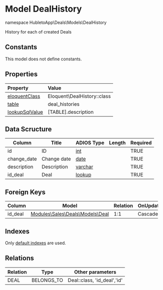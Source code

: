 # Model DealHistory

namespace HubletoApp\Deals\Models\DealHistory

History for each of created Deals

## Constants

This model does not define constants.

## Properties

| Property                                                                                 | Value                       |
| :--------------------------------------------------------------------------------------- | :-------------------------- |
| [eloquentClass](https://docs.wai.blue/adios-framework/models/properties#eloquentClass)   | Eloquent\DealHistory::class |
| [table](https://docs.wai.blue/adios-framework/models/properties#table)                   | deal_histories              |
| [lookupSqlValue](https://docs.wai.blue/adios-framework/models/properties#lookupSqlValue) | [TABLE].description         |

## Data Scructure

| Column      | Title       | ADIOS Type                                                                 | Length | Required |
| ----------- | ----------- | -------------------------------------------------------------------------- | ------ | -------- |
| id          | ID          | [int](https://docs.wai.blue/adios-framework/models/attributes#int)         |        | TRUE     |
| change_date | Change date | [date](https://docs.wai.blue/adios-framework/models/attributes#date)       |        | TRUE     |
| description | Description | [varchar](https://docs.wai.blue/adios-framework/models/attributes#varchar) |        | TRUE     |
| id_deal     | Deal        | [lookup](https://docs.wai.blue/adios-framework/models/attributes#lookup)   |        | TRUE     |

## Foreign Keys

| Column  | Model                                   | Relation | OnUpdate | OnDelete |
| ------- | --------------------------------------- | -------- | -------- | -------- |
| id_deal | [Modules\Sales\Deals\Models\Deal](deal) | 1:1      | Cascade  | Restrict |

## Indexes

Only [default indexes](https://docs.wai.blue/adios-framework/default-indexes) are used.

## Relations

| Relation | Type       | Other parameters            |
| -------- | ---------- | --------------------------- |
| DEAL     | BELONGS_TO | Deal::class, 'id_deal','id' |
